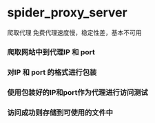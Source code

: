 # spider_proxy_server
爬取代理
免费代理速度慢，稳定性差，基本不可用

### 爬取网站中到代理IP 和 port
### 对IP 和 port 的格式进行包装
### 使用包装好的IP和port作为代理进行访问测试
### 访问成功则存储到可使用的文件中
